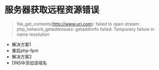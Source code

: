 # 服务器获取远程资源错误

> file_get_contents(http://www.uri.com): failed to open stream: php_network_getaddresses: getaddrinfo failed: Temporary failure in name resolution

* 解决方案1
 *  重启php-fpm
* 解决方案2
 * DNS中添加该域名 